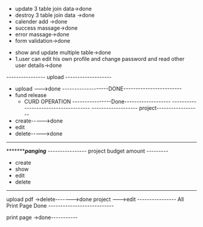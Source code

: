 - update 3 table join data->done
- destroy 3 table join data ->done
- calender add ->done
- success massage->done
- error massage->done
- form validation->done


* show and update multiple table->done
* 1.user can edit his own  profile and change password and read other user details->done




---------------- upload -------------------
* upload --->done
-------------------DONE------------------------
* fund release 
     - CURD OPERATION
----------------Done-------------------     -------------------------------------
------------------- project------------------
* create----->done
* edit 
* delete----->done
-----------------------------------------
**************panging*******
---------------- project budget amount ---------
* create 
* show 
* edit 
* delete
---------------------------------------
upload pdf ->delete------->done
project --->edit
---------------- All Print Page Done ---------------------------

print page ->done-----------






